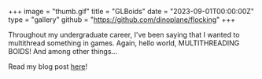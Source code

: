 +++
image = "thumb.gif"
title = "GLBoids"
date = "2023-09-01T00:00:00Z"
type = "gallery"
 github = "https://github.com/dinoplane/flocking"
+++

Throughout my undergraduate career, I've been saying that I wanted to multithread something in games. Again, hello world, MULTITHREADING BOIDS! And among other things...

Read my blog post [here](/posts/glboids-devlog0/)!

